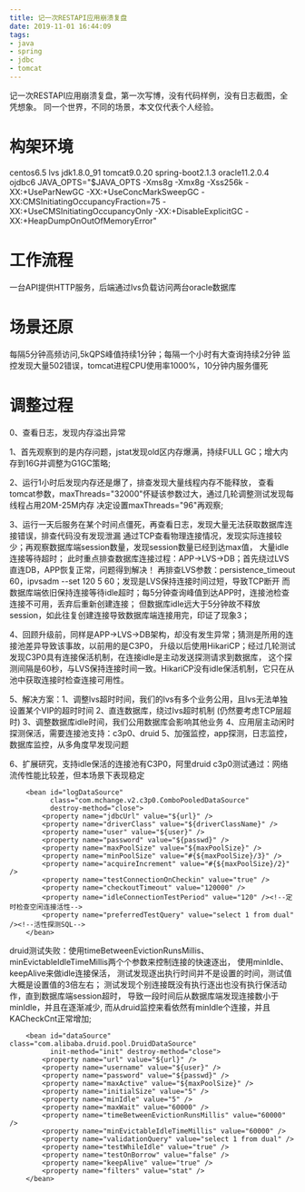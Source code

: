 ```yaml
---
title: 记一次RESTAPI应用崩溃复盘
date: 2019-11-01 16:44:09
tags: 
- java
- spring
- jdbc
- tomcat
---
```

记一次RESTAPI应用崩溃复盘，第一次写博，没有代码样例，没有日志截图，全凭想象。
同一个世界，不同的场景，本文仅代表个人经验。
<!--more-->
# 构架环境
centos6.5
lvs
jdk1.8.0_91
tomcat9.0.20
spring-boot2.1.3
oracle11.2.0.4
ojdbc6
JAVA_OPTS="$JAVA_OPTS 
-Xms8g -Xmx8g -Xss256k 
-XX:+UseParNewGC 
-XX:+UseConcMarkSweepGC 
-XX:CMSInitiatingOccupancyFraction=75 
-XX:+UseCMSInitiatingOccupancyOnly 
-XX:+DisableExplicitGC 
-XX:+HeapDumpOnOutOfMemoryError"

# 工作流程
一台API提供HTTP服务，后端通过lvs负载访问两台oracle数据库

# 场景还原
每隔5分钟高频访问,5kQPS峰值持续1分钟；每隔一个小时有大查询持续2分钟
监控发现大量502错误，tomcat进程CPU使用率1000%，10分钟内服务僵死

# 调整过程
0、查看日志，发现内存溢出异常

1、首先观察到的是内存问题，jstat发现old区内存爆满，持续FULL GC；增大内存到16G并调整为G1GC策略;

2、运行1小时后发现内存还是爆了，排查发现大量线程内存不能释放，
   查看tomcat参数，maxThreads="32000"怀疑该参数过大，通过几轮调整测试发现每线程占用20M-25M内存
   决定设置maxThreads="96"再观察;

3、运行一天后服务在某个时间点僵死，再查看日志，发现大量无法获取数据库连接错误，排查代码没有发现泄漏
   通过TCP查看物理连接情况，发现实际连接较少；再观察数据库端session数量，发现session数量已经到达max值，
   大量idle连接等待超时；
   此时重点排查数据库连接过程：APP->LVS->DB；首先绕过LVS直连DB，APP恢复正常，问题得到解决！
   再排查LVS参数：persistence_timeout 60，ipvsadm --set 120 5 60；发现是LVS保持连接时间过短，导致TCP断开
   而数据库端依旧保持连接等待idle超时；每5分钟查询峰值到达APP时，连接池检查连接不可用，丢弃后重新创建连接；
   但数据库idle远大于5分钟故不释放session，如此往复创建连接导致数据库端连接用完，印证了现象3；

4、回顾升级前，同样是APP->LVS->DB架构，却没有发生异常；猜测是所用的连接池差异导致该事故，以前用的是C3P0，
   升级以后使用HikariCP；经过几轮测试发现C3P0具有连接保活机制，在连接idle是主动发送探测请求到数据库，
   这个探测间隔是60秒，与LVS保持连接时间一致。HikariCP没有idle保活机制，它只在从池中获取连接时检查连接可用性。

5、解决方案：1、调整lvs超时时间，我们的lvs有多个业务公用，且lvs无法单独设置某个VIP的超时时间
             2、直连数据库，绕过lvs超时机制 (仍然要考虑TCP层超时)
             3、调整数据库idle时间，我们公用数据库会影响其他业务
             4、应用层主动闲时探测保活，需要连接池支持：c3p0、druid
             5、加强监控，app探测，日志监控，数据库监控，从多角度早发现问题

6、扩展研究，支持idle保活的连接池有C3P0，阿里druid
c3p0测试通过：网络流传性能比较差，但本场景下表现稳定
```
    <bean id="logDataSource"
          class="com.mchange.v2.c3p0.ComboPooledDataSource"
          destroy-method="close">
        <property name="jdbcUrl" value="${url}" />
        <property name="driverClass" value="${driverClassName}" />
        <property name="user" value="${user}" />
        <property name="password" value="${passwd}" />
        <property name="maxPoolSize" value="${maxPoolSize}" />
        <property name="minPoolSize" value="#{${maxPoolSize}/3}" />
        <property name="acquireIncrement" value="#{${maxPoolSize}/2}" />
        <property name="testConnectionOnCheckin" value="true" />
        <property name="checkoutTimeout" value="120000" />
        <property name="idleConnectionTestPeriod" value="120" /><!--定时检查空闲连接活性-->
        <property name="preferredTestQuery" value="select 1 from dual" /><!--活性探测SQL-->
    </bean>
```
druid测试失败：使用timeBetweenEvictionRunsMillis、minEvictableIdleTimeMillis两个个参数来控制连接的快速逐出，
                   使用minIdle、keepAlive来做idle连接保活，
                   测试发现逐出执行时间并不是设置的时间，测试值大概是设置值的3倍左右；
                   测试发现个别连接既没有执行逐出也没有执行保活动作，直到数据库端session超时，
                   导致一段时间后从数据库端发现连接数小于minIdle，并且在逐渐减少,
                   而从druid监控来看依然有minIdle个连接，并且KACheckCnt正常增加;
```
    <bean id="dataSource" class="com.alibaba.druid.pool.DruidDataSource"
          init-method="init" destroy-method="close">
        <property name="url" value="${url}" />
        <property name="username" value="${user}" />
        <property name="password" value="${passwd}" />
        <property name="maxActive" value="${maxPoolSize}" />
        <property name="initialSize" value="5" />
        <property name="minIdle" value="5" />
        <property name="maxWait" value="60000" />
        <property name="timeBetweenEvictionRunsMillis" value="60000" />
        <property name="minEvictableIdleTimeMillis" value="60000" />
        <property name="validationQuery" value="select 1 from dual" />
        <property name="testWhileIdle" value="true" />
        <property name="testOnBorrow" value="false" />
        <property name="keepAlive" value="true" />
        <property name="filters" value="stat" />
    </bean>
```

